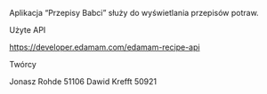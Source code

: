 Aplikacja “Przepisy Babci” służy do wyświetlania przepisów potraw.


Użyte API

https://developer.edamam.com/edamam-recipe-api

Twórcy

Jonasz Rohde 51106
Dawid Krefft 50921